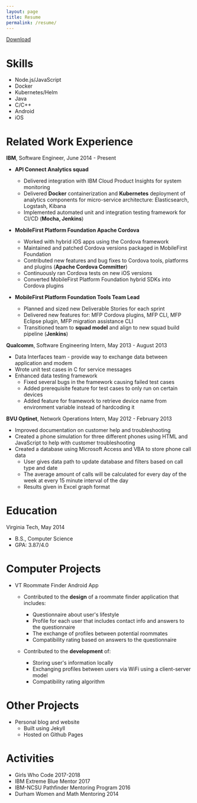 ```yaml
---
layout: page
title: Resume
permalink: /resume/
---
```


[Download](https://drive.google.com/file/d/1TOEs2f2iZBcQC2S_p7jGJrLbELJmKxAb/view?usp=sharing)

# __Skills__

- Node.js/JavaScript
- Docker
- Kubernetes/Helm
- Java
- C/C++
- Android
- iOS

# __Related Work Experience__

__IBM__, Software Engineer, June 2014 - Present

  - __API Connect Analytics squad__
    - Delivered integration with IBM Cloud Product Insights for system monitoring
    - Delivered __Docker__ containerization and __Kubernetes__ deployment of analytics components for micro-service architecture: Elasticsearch, Logstash, Kibana
    - Implemented automated unit and integration testing framework for CI/CD (__Mocha, Jenkins__)

  - __MobileFirst Platform Foundation Apache Cordova__
    - Worked with hybrid iOS apps using the Cordova framework
    - Maintained and patched Cordova versions packaged in MobileFirst Foundation
    - Contributed new features and bug fixes to Cordova tools, platforms and plugins (__Apache Cordova Committer__)
    - Continuously ran Cordova tests on new iOS versions
    - Converted MobileFirst Platform Foundation hybrid SDKs into Cordova plugins
    
  - __MobileFirst Platform Foundation Tools Team Lead__
    - Planned and sized new Deliverable Stories for each sprint
    - Delivered new features for: MFP Cordova plugins, MFP CLI, MFP Eclipse plugin, MFP migration assistance CLI
    - Transitioned team to __squad model__ and align to new squad build pipeline (__Jenkins__)

__Qualcomm__, Software Engineering Intern, May 2013 - August 2013

- Data Interfaces team - provide way to exchange data between application and modem
- Wrote unit test cases in C for service messages
- Enhanced data testing framework
	- Fixed several bugs in the framework causing failed test cases
	- Added prerequisite feature for test cases to only run on certain devices
	- Added feature for framework to retrieve device name from environment variable instead of hardcoding it

__BVU Optinet__, Network Operations Intern, May 2012 - February 2013

- Improved documentation on customer help and troubleshooting
- Created a phone simulation for three different phones using HTML and JavaScript to help with customer troubleshooting
- Created a database using Microsoft Access and VBA to store phone call data
	- User gives data path to update database and filters based on call type and date
	- The average amount of calls will be calculated for every day of the week at every 15 minute interval of the day
	- Results given in Excel graph format
	
# __Education__

Virginia Tech, May 2014

- B.S., Computer Science
- GPA: 3.87/4.0

# __Computer Projects__

- VT Roommate Finder Android App
	- Contributed to the __design__ of a roommate finder application that includes:
		- Questionnaire about user's lifestyle
		- Profile for each user that includes contact info and answers to the questionnaire
		- The exchange of profiles between potential roommates
		- Compatibility rating based on answers to the questionnaire

	- Contributed to the __development__ of:
		- Storing user's information locally
		- Exchanging profiles between users via WiFi using a client-server model
		- Compatibility rating algorithm

# __Other Projects__

- Personal blog and website
	- Built using Jekyll
	- Hosted on Github Pages

# __Activities__

- Girls Who Code 2017-2018
- IBM Extreme Blue Mentor 2017
- IBM-NCSU Pathfinder Mentoring Program 2016
- Durham Women and Math Mentoring 2014

